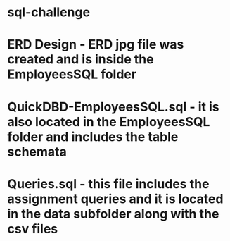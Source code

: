 # sql-challenge
#
# ERD Design - ERD jpg file was created and is inside the EmployeesSQL folder
#
# QuickDBD-EmployeesSQL.sql - it is also located in the EmployeesSQL folder and includes the table schemata
#
# Queries.sql - this file includes the assignment queries and it is located in the data subfolder along with the csv files
#
#